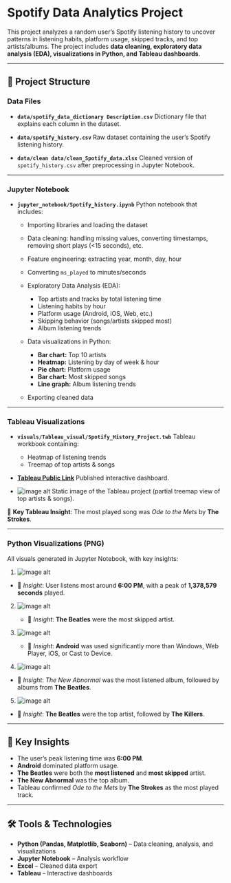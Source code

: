 # Spotify Data Analytics Project

This project analyzes a random user’s Spotify listening history to uncover patterns in listening habits, platform usage, skipped tracks, and top artists/albums. The project includes **data cleaning, exploratory data analysis (EDA), visualizations in Python, and Tableau dashboards**.

---

## 📂 Project Structure

### **Data Files**

* **`data/spotify_data_dictionary Description.csv`**
  Dictionary file that explains each column in the dataset.

* **`data/spotify_history.csv`**
  Raw dataset containing the user’s Spotify listening history.

* **`data/clean data/clean_Spotify_data.xlsx`**
  Cleaned version of `spotify_history.csv` after preprocessing in Jupyter Notebook.

---

### **Jupyter Notebook**

* **`jupyter_notebook/Spotify_history.ipynb`**
  Python notebook that includes:

  * Importing libraries and loading the dataset
  * Data cleaning: handling missing values, converting timestamps, removing short plays (<15 seconds), etc.
  * Feature engineering: extracting year, month, day, hour
  * Converting `ms_played` to minutes/seconds
  * Exploratory Data Analysis (EDA):

    * Top artists and tracks by total listening time
    * Listening habits by hour
    * Platform usage (Android, iOS, Web, etc.)
    * Skipping behavior (songs/artists skipped most)
    * Album listening trends
  * Data visualizations in Python:

    * **Bar chart:** Top 10 artists
    * **Heatmap:** Listening by day of week & hour
    * **Pie chart:** Platform usage
    * **Bar chart:** Most skipped songs
    * **Line graph:** Album listening trends
  * Exporting cleaned data

---

### **Tableau Visualizations**

* **`visuals/Tableau_visual/Spotify_History_Project.twb`**
  Tableau workbook containing:

  * Heatmap of listening trends
  * Treemap of top artists & songs

* **[Tableau Public Link](https://public.tableau.com/app/profile/ameer.sulyans2376/viz/Spotify_History_Project/Dashboard)**
  Published interactive dashboard.

* ![image alt]([image_url](https://github.com/Ameer-Sulyans/Spotify-Listening-Analysis/blob/a9981588a490202cee76f965b6f46bed00476b89/visuals/Tableau_visual/Tableau_Spotify_data_visualization.png))
  Static image of the Tableau project (partial treemap view of top artists & songs).

📌 **Key Tableau Insight**: The most played song was *Ode to the Mets* by **The Strokes**.

---

### **Python Visualizations (PNG)**

All visuals generated in Jupyter Notebook, with key insights:

1.  ![image alt]([image_url](https://github.com/Ameer-Sulyans/Spotify-Listening-Analysis/blob/a9981588a490202cee76f965b6f46bed00476b89/visuals/python_visuals/Listening_Time_by_Hour_Heatmap.png))
   
   * 🔑 *Insight*: User listens most around **6:00 PM**, with a peak of **1,378,579 seconds** played.

2. ![image alt]([image_url](https://github.com/Ameer-Sulyans/Spotify-Listening-Analysis/blob/a9981588a490202cee76f965b6f46bed00476b89/visuals/python_visuals/Most_skip_artist.png))

   * 🔑 *Insight*: **The Beatles** were the most skipped artist.

3. ![image alt]([image_url](https://github.com/Ameer-Sulyans/Spotify-Listening-Analysis/blob/a9981588a490202cee76f965b6f46bed00476b89/visuals/python_visuals/Platform_Usage.png))

   * 🔑 *Insight*: **Android** was used significantly more than Windows, Web Player, iOS, or Cast to Device.

4.  ![image alt]([image_url](https://github.com/Ameer-Sulyans/Spotify-Listening-Analysis/blob/a9981588a490202cee76f965b6f46bed00476b89/visuals/python_visuals/Top_10_Albums_by_listening_time.png))

   * 🔑 *Insight*: *The New Abnormal* was the most listened album, followed by albums from **The Beatles**.

5.  ![image alt]([image_url](https://github.com/Ameer-Sulyans/Spotify-Listening-Analysis/blob/a9981588a490202cee76f965b6f46bed00476b89/visuals/python_visuals/Top_Artists.png))

   * 🔑 *Insight*: **The Beatles** were the top artist, followed by **The Killers**.

---

## 🚀 Key Insights

* The user’s peak listening time was **6:00 PM**.
* **Android** dominated platform usage.
* **The Beatles** were both the **most listened** and **most skipped** artist.
* **The New Abnormal** was the top album.
* Tableau confirmed *Ode to the Mets* by **The Strokes** as the most played track.

---

## 🛠️ Tools & Technologies

* **Python (Pandas, Matplotlib, Seaborn)** – Data cleaning, analysis, and visualizations
* **Jupyter Notebook** – Analysis workflow
* **Excel** – Cleaned data export
* **Tableau** – Interactive dashboards
